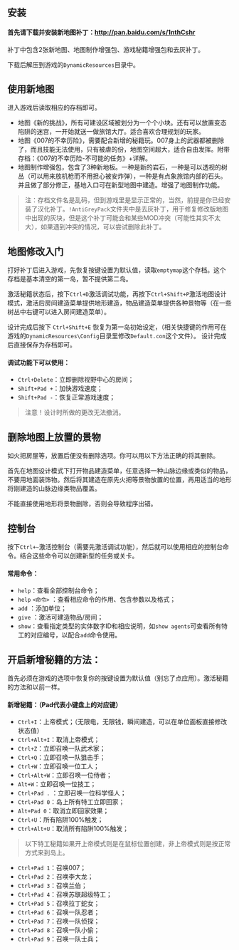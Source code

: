 ## 安装
#### 首先请下载并安装新地图补丁：http://pan.baidu.com/s/1nthCshr
补丁中包含2张新地图、地图制作增强包、游戏秘籍增强包和去灰补丁。

下载后解压到游戏的`DynamicResources`目录中。
## 使用新地图
进入游戏后读取相应的存档即可。
- 地图《新的挑战》，所有可建设区域被划分为一个个小块。还有可以放置变态陷阱的迷宫，一开始就送一做旅馆大厅。适合喜欢合理规划的玩家。
- 地图《007的不幸历险》，需要配合新增的秘籍玩。007身上的武器都被删除了，而且技能无法使用，只有被虐的份，地图空间超大，适合自由发挥。附带存档：《007的不幸历险-不可能的任务》+详解。
- 地图制作增强包，包含了3种新地板。一种是新的岩石，一种是可以透视的树丛（可以用来放机枪而不用担心被安炸弹），一种是有点象旅馆内部的石头。并且做了部分修正，基地入口可在新型地图中建造。增强了地图制作功能。

> 注：存档文件名是乱码，但到游戏里是显示正常的，当然，前提是你已经安装了汉化补丁。`!AntiGreyPack`文件夹中是去灰补丁，用于修复修改版地图中出现的灰块，但是这个补丁可能会和某些MOD冲突（可能性其实不太大），如果遇到冲突的情况，可以尝试删除此补丁。
## 地图修改入门
打好补丁后进入游戏，先恢复按键设置为默认值，读取`emptymap`这个存档。这个存档是基本清空的第一岛，暂不提供第二岛。

激活秘籍状态后，按下`Ctrl+D`激活调试功能，再按下`Ctrl+Shift+P`激活地图设计模式，激活后房间建造菜单提供地形建造，物品建造菜单提供各种景物等（在一些树丛中右键可以进入房间建造菜单）。

设计完成后按下 `Ctrl+Shift+E` 恢复为第一岛初始设定，（相关快捷键的作用可在游戏的`DynamicResources\Config`目录里修改`Default.con`这个文件）。
设计完成后直接保存为存档即可。
#### 调试功能下可以使用：
- `Ctrl+Delete`：立即删除视野中心的房间；
- `Shift+Pad +`：加快游戏速度；
- `Shift+Pad -`：恢复正常游戏速度；
> 注意！设计时所做的更改无法撤消。
## 删除地图上放置的景物
如火把房屋等，放置后便没有删除选项。你可以用以下方法正确的将其删除。

首先在地图设计模式下打开物品建造菜单，任意选择一种山脉边缘或类似的物品，不要用地面装饰物。然后将其建造在原先火把等景物放置的位置，再用适当的地形将刚建造的山脉边缘类物品覆盖。

不能直接使用地形将景物删除，否则会导致程序出错。

## 控制台
按下`Ctrl+~`激活控制台（需要先激活调试功能），然后就可以使用相应的控制台命令。结合这些命令可以创建新型的任务或关卡。
#### 常用命令：
- `help`：查看全部控制台命令；
- `help` `<命令>` ：查看相应命令的作用、包含参数以及格式；
- `add` ：添加单位；
- `give` ：激活可建造物品/房间；
- `show`：查看指定类型的实体数字ID和相应说明，如`show agents`可查看所有特工的对应编号，以配合`add`命令使用。
## 开启新增秘籍的方法：
首先必须在游戏的选项中恢复你的按键设置为默认值（别忘了点应用）。激活秘籍的方法和以前一样。
#### 新增秘籍：（Pad代表小键盘上的对应键）
- `Ctrl+I`：上帝模式；（无限电，无限钱，瞬间建造，可以在单位面板直接修改状态值）
- `Ctrl+Alt+I`：取消上帝模式；
- `Ctrl+Z`：立即召唤一队武术家；
- `Ctrl+Q`：立即召唤一队狙击手；
- `Ctrl+W`：立即召唤一位工人；
- `Ctrl+Alt+W`：立即召唤一位侍者；
- `Alt+W`：立即召唤一位技工；
- `Ctrl+Pad .` ：立即召唤一位科学怪人；
- `Ctrl+Pad 0`：岛上所有特工立即回家；
- `Alt+Pad 0`：取消立即回家效果；
- `Ctrl+U`：所有陷阱100%触发；
- `Ctrl+Alt+U`：取消所有陷阱100%触发；
> 以下特工秘籍如果开上帝模式则是在鼠标位置创建，非上帝模式则是按正常方式来到岛上。
- `Ctrl+Pad 1`：召唤007；
- `Ctrl+Pad 2`：召唤李大龙；
- `Ctrl+Pad 3`：召唤兰伯；
- `Ctrl+Pad 4`：召唤苏联超级特工；
- `Ctrl+Pad 5`：召唤拉丁蛇女；
- `Ctrl+Pad 6`：召唤一队忍者；
- `Ctrl+Pad 7`：召唤一队侦探；
- `Ctrl+Pad 8`：召唤一队小偷；
- `Ctrl+Pad 9`：召唤一队士兵；
